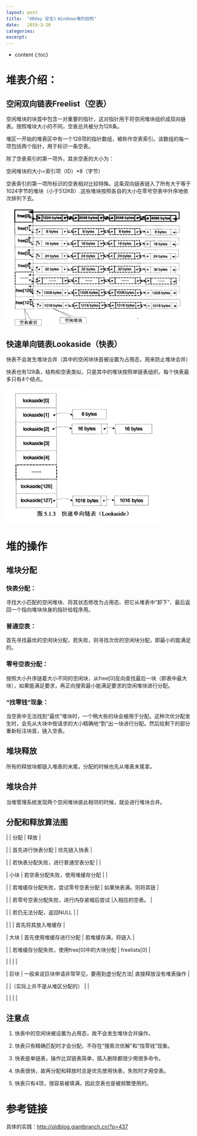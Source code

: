 ```yaml
---
layout: post
title:  "《0day 安全》Windows堆的结构"
date:   2019-3-20
categories: 
excerpt: 
---
```


* content
{:toc}





# **堆表介绍**：

## **空闲双向链表Freelist（空表）**

空闲堆块的块首中包含一对重要的指针，这对指针用于将空闲堆块组织成双向链表。按照堆块大小的不同，空表总共被分为128条。

堆区一开始的堆表区中有一个128项的指针数组，被称作空表索引。该数组的每一项包括两个指针，用于标识一条空表。

除了空表索引的第一项外，其余空表的大小为：

空闲堆块的大小=索引项（ID）*8（字节）

空表索引的第一项所标识的空表相对比较特殊。这条双向链表链入了所有大于等于1024字节的堆块（小于512KB）.这些堆块按照各自的大小在零号空表中升序地依次排列下去。

![](media/87afd3cb614b8b160898e7ff7fbdeec8.png)

## **快速单向链表Lookaside（快表）**

快表不会发生堆块合并（其中的空闲块块首被设置为占用态，用来防止堆块合并）

快表也有128条，结构和空表类似，只是其中的堆块按照单链表组织。每个快表最多只有4个结点。

![](media/81f553af349ef212a5c594f55d29f93d.png)

# **堆的操作**

## **堆块分配**

### **快表分配：**

寻找大小匹配的空闲堆块、将其状态修改为占用态、把它从堆表中“卸下”、最后返回一个指向堆块块身的指针给程序用。

### **普通空表：**

首先寻找最优的空闲块分配，若失败，则寻找次优的空闲块分配，即最小的能满足的。

### **零号空表分配：**

按照大小升序链着大小不同的空闲块，从free[0]反向查找最后一块（即表中最大块），如果能满足要求，再正向搜索最小能满足要求的空闲堆块进行分配。

### **“找零钱”现象：**

当空表中无法找到“最优”堆块时，一个稍大些的块会被用于分配。这种次优分配发生时，会先从大块中按请求的大小精确地“割”出一块进行分配。然后给剩下的部分重新标注块首，链入空表。

## **堆块释放**

所有的释放块都链入堆表的末尾，分配的时候也先从堆表末尾拿。

## **堆块合并**

当堆管理系统发现两个空闲堆块彼此相邻的时候，就会进行堆块合并。

## **分配和释放算法图**

| | 分配 | 释放 |

| | 首先进行快表分配 | 优先链入快表 |

| | 若快表分配失败，进行普通空表分配 | |

| 小块 | 若空表分配失败，使用堆缓存分配 | |

| | 若堆缓存分配失败，尝试零号空表分配 | 如果快表满。则将其链 |

| | 若零号空表分配失败，进行内存紧缩后尝试 |入相应的空表。 |

| | 若仍无法分配，返回NULL | |

| | | 首先将其放入堆缓存 |

| 大块 | 首先使用堆缓存进行分配 | 若堆缓存满，将链入 |

| | 若堆缓存分配失败，使用free[0]中的大块分配 | freelists[0] |

| | | |

| 巨块 | 一般来说巨块申请非常罕见，要用到虚分配方法| 直接释放没有堆表操作 |

| |（实际上并不是从堆区分配的） | |

| | | |

## **注意点**

1.  快表中的空闲块被设置为占用态，故不会发生堆块合并操作。

2.  快表只有精确匹配时才会分配，不存在“搜索次优解”和“找零钱”现象。

3.  快表是单链表，操作比双链表简单，插入删除都很少用很多命令。

4.  快表很快，故再分配和释放时总是优先使用快表，失败时才用空表。

5.  快表只有4项，很容易被填满，因此空表也是被频繁使用的。

# **参考链接**
具体的实践：http://oldblog.giantbranch.cn/?p=437
